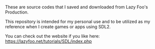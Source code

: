 These are source codes that I saved and downloaded from Lazy Foo's Production.

This repository is intended for my personal use and to be utilized as my reference when I create games or apps using SDL2.

You can check out the website if you like here: https://lazyfoo.net/tutorials/SDL/index.php
